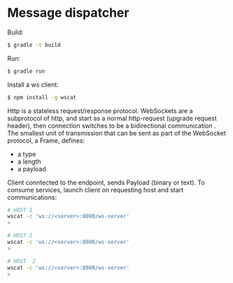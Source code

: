 # Message dispatcher

Build:
```bash
$ gradle -t build
```

Run:
```bash
$ gradle run
```

Install a ws client:
```bash
$ npm install -g wscat
```
Http is a stateless request/response protocol.
WebSockets are a subprotocol of http, and start as a normal http-request (upgrade request header), then connection switches to be a bidirectional communication .
The smallest unit of transmission that can be sent as part of the WebSocket protocol, a Frame, defines:
- a type
- a length
- a payload

Client conntected to the endpoint, sends Payload (binary or text). To consume services, launch client on requesting host and start communications:

```bash
# HOST 1
wscat -c 'ws://<server>:8080/ws-server'
>

# HOST 2
wscat -c 'ws://<server>:8080/ws-server'
>

# HOST  2
wscat -c 'ws://<server>:8080/ws-server'
>
```









